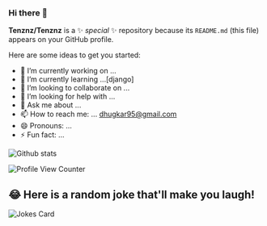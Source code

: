 ### Hi there 👋

**Tenznz/Tenznz** is a ✨ _special_ ✨ repository because its `README.md` (this file) appears on your GitHub profile.

Here are some ideas to get you started:

- 🔭 I’m currently working on ...
- 🌱 I’m currently learning ...[django]
- 👯 I’m looking to collaborate on ...
- 🤔 I’m looking for help with ...
- 💬 Ask me about ...
- 📫 How to reach me: ... dhugkar95@gmail.com
- 😄 Pronouns: ...
- ⚡ Fun fact: ...
<!-- ![ReadMe Card](https://github-readme-stats.vercel.app/api/pin/?username=Tenznz&repo=fundooNotes) --> 

![Github stats](https://github-readme-stats.vercel.app/api?username=Tenznz)

<!-- [![Github All Releases](https://img.shields.io/github/downloads/Tenznz/Tenznz/total.svg)]() -->
![Profile View Counter](https://komarev.com/ghpvc/?username=Tenznz)


## 😂 Here is a random joke that'll make you laugh!
![Jokes Card](https://readme-jokes.vercel.app/api)
